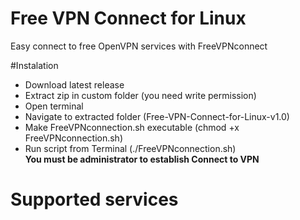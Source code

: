 # Free VPN Connect for Linux
Easy connect to free OpenVPN services with FreeVPNconnect

#Instalation
* Download latest release   
* Extract zip in custom folder (you need write permission)  
* Open terminal  
* Navigate to extracted folder (Free-VPN-Connect-for-Linux-v1.0)   
* Make FreeVPNconnection.sh executable (chmod +x FreeVPNconnection.sh)     
* Run script from Terminal (./FreeVPNconnection.sh)   
**You must be administrator to establish Connect to VPN**   

# Supported services

